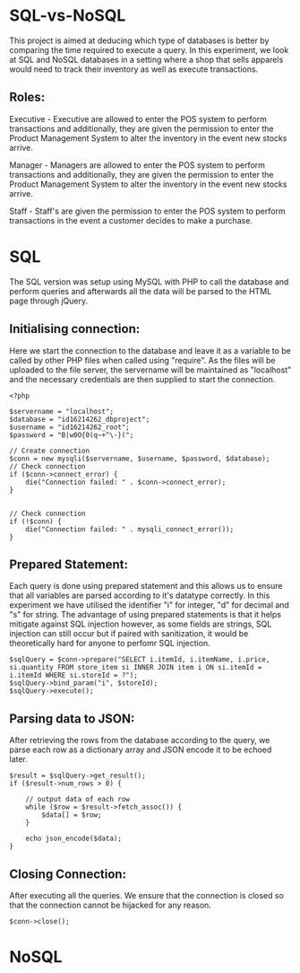 # SQL-vs-NoSQL
This project is aimed at deducing which type of databases is better by comparing the time required to execute a query. In this experiment, we look at SQL and NoSQL databases in a setting where a shop that sells apparels would need to track their inventory as well as execute transactions.

## Roles:
Executive - Executive are allowed to enter the POS system to perform transactions and additionally, they are given the permission to enter the Product Management System to alter the inventory in the event new stocks arrive.

Manager - Managers are allowed to enter the POS system to perform transactions and additionally, they are given the permission to enter the Product Management System to alter the inventory in the event new stocks arrive.

Staff - Staff's are given the permission to enter the POS system to perform transactions in the event a customer decides to make a purchase.


# SQL
The SQL version was setup using MySQL with PHP to call the database and perform queries and afterwards all the data will be parsed to the HTML page through jQuery.

## Initialising connection:
Here we start the connection to the database and leave it as a variable to be called by other PHP files when called using "require". As the files will be uploaded to the file server, the servername will be maintained as "localhost" and the necessary credentials are then supplied to start the connection.
```
<?php

$servername = "localhost";
$database = "id16214262_dbproject";
$username = "id16214262_root";
$password = "B|w0O{0(q~+^\-}(";

// Create connection
$conn = new mysqli($servername, $username, $password, $database);
// Check connection
if ($conn->connect_error) {
    die("Connection failed: " . $conn->connect_error);
}


// Check connection
if (!$conn) {
    die("Connection failed: " . mysqli_connect_error());
} 
```

## Prepared Statement:
Each query is done using prepared statement and this allows us to ensure that all variables are parsed according to it's datatype correctly. In this experiment we have utilised the identifier "i" for integer, "d" for decimal and "s" for string. The advantage of using prepared statements is that it helps mitigate against SQL injection however, as some fields are strings, SQL injection can still occur but if paired with sanitization, it would be theoretically hard for anyone to perfomr SQL injection.
```
$sqlQuery = $conn->prepare("SELECT i.itemId, i.itemName, i.price, si.quantity FROM store_item si INNER JOIN item i ON si.itemId = i.itemId WHERE si.storeId = ?");
$sqlQuery->bind_param("i", $storeId);
$sqlQuery->execute();
```

## Parsing data to JSON:
After retrieving the rows from the database according to the query, we parse each row as a dictionary array and JSON encode it to be echoed later.
```
$result = $sqlQuery->get_result();
if ($result->num_rows > 0) {

    // output data of each row  
    while ($row = $result->fetch_assoc()) {
        $data[] = $row;
    }
    
    echo json_encode($data);
}
```

## Closing Connection:
After executing all the queries. We ensure that the connection is closed so that the connection cannot be hijacked for any reason.
```
$conn->close();
```

# NoSQL
